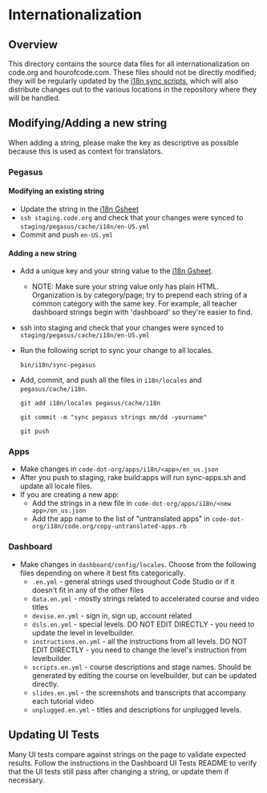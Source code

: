 # Internationalization

## Overview

This directory contains the source data files for all internationalization on
code.org and hourofcode.com. These files should not be directly modified; they
will be regularly updated by the [i18n sync scripts](../bin/i18n/), which will
also distribute changes out to the various locations in the repository where
they will be handled.

## Modifying/Adding a new string

When adding a string, please make the key as descriptive as possible because
this is used as context for translators.

### Pegasus

#### Modifying an existing string

-   Update the string in the [i18n Gsheet][0]
-   `ssh staging.code.org` and check that your changes were synced to
    `staging/pegasus/cache/i18n/en-US.yml`
-   Commit and push `en-US.yml`

#### Adding a new string

-   Add a unique key and your string value to the [i18n Gsheet][0]. 

    -   NOTE: Make sure your string value only has plain HTML. Organization is
        by category/page; try to prepend each string of a common category with
        the same key. For example, all teacher dashboard strings begin with 'dashboard'
        so they're easier to find.

-   ssh into staging and check that your changes were synced to
    `staging/pegasus/cache/i18n/en-US.yml`

-   Run the following script to sync your change to all locales.

        bin/i18n/sync-pegasus

-   Add, commit, and push all the files in `i18n/locales` and `pegasus/cache/i18n`.

        git add i18n/locales pegasus/cache/i18n

        git commit -m "sync pegasus strings mm/dd -yourname"

        git push

### Apps

-   Make changes in `code-dot-org/apps/i18n/<app>/en_us.json`
-   After you push to staging, rake build:apps will run sync-apps.sh and update
    all locale files.
-   If you are creating a new app:
    -   Add the strings in a new file in `code-dot-org/apps/i18n/<new
        app>/en_us.json`
    -   Add the app name to the list of "untranslated apps" in
        `code-dot-org/i18n/code.org/copy-untranslated-apps.rb`

### Dashboard

-   Make changes in `dashboard/config/locales`. Choose from the following files
    depending on where it best fits categorically.
    -   `.en.yml` - general strings used throughout Code Studio or if it doesn't
        fit in any of the other files
    -   `data.en.yml` - mostly strings related to accelerated course and video
        titles
    -   `devise.en.yml` - sign in, sign up, account related
    -   `dsls.en.yml` - special levels. DO NOT EDIT DIRECTLY - you need to
        update the level in levelbuilder.
    -   `instructions.en.yml` - all the instructions from all levels. DO NOT
        EDIT DIRECTLY - you need to change the level's instruction from
        levelbuilder.
    -   `scripts.en.yml` - course descriptions and stage names. Should be
        generated by editing the course on levelbuilder, but can be updated
        directly.
    -   `slides.en.yml` - the screenshots and transcripts that accompany each
        tutorial video
    -   `unplugged.en.yml` - titles and descriptions for unplugged levels.

## Updating UI Tests

Many UI tests compare against strings on the page to validate expected results.
Follow the instructions in the Dashboard UI Tests README to verify that the UI
tests still pass after changing a string, or update them if necessary.

[0]: https://docs.google.com/a/code.org/spreadsheet/ccc?key=0AuZfRa__4CAYdHhObnJqQkViMUx0cGpESHc3VWtDUXc&usp=sharing "i18n gsheet"
